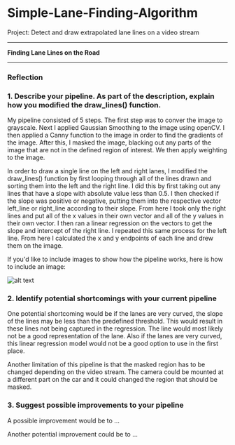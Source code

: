 # Simple-Lane-Finding-Algorithm
Project: Detect and draw extrapolated lane lines on a video stream

---

**Finding Lane Lines on the Road**

[//]: # (Image References)

[image1]: ./examples/grayscale.jpg "Grayscale"

---

### Reflection

### 1. Describe your pipeline. As part of the description, explain how you modified the draw_lines() function.

My pipeline consisted of 5 steps. The first step was to conver the image to grayscale. Next I applied Gaussian Smoothing to the image using openCV. I then applied a Canny function to the image in order to find the gradients of the image. After this, I masked the image, blacking out any parts of the image that are not in the defined region of interest. We then apply weighting to the image.

In order to draw a single line on the left and right lanes, I modified the draw_lines() function by first looping through all of the lines drawn and sorting them into the left and the right line. I did this by first taking out any lines that have a slope with absolute value less than 0.5. I then checked if the slope was positive or negative, putting them into the respective vector left_line or right_line according to their slope. From here I took only the right lines and put all of the x values in their own vector and all of the y values in their own vector. I then ran a linear regression on the vectors to get the slope and intercept of the right line. I repeated this same process for the left line. From here I calculated the x and y endpoints of each line and drew them on the image. 

If you'd like to include images to show how the pipeline works, here is how to include an image: 

![alt text][image1]


### 2. Identify potential shortcomings with your current pipeline


One potential shortcoming would be if the lanes are very curved, the slope of the lines may be less than the predefined threshold. This would result in these lines not being captured in the regression. The line would most likely not be a good representation of the lane. Also if the lanes are very curved, this linear regression model would not be a good option to use in the first place. 

Another limitation of this pipeline is that the masked region has to be changed depending on the video stream. The camera could be mounted at a different part on the car and it could changed the region that should be masked. 


### 3. Suggest possible improvements to your pipeline

A possible improvement would be to ...

Another potential improvement could be to ...
